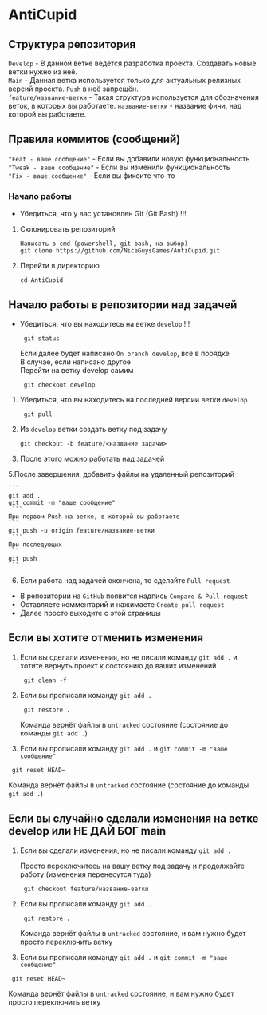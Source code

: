 # AntiCupid
## Структура репозитория

`Develop` - В данной ветке ведётся разработка проекта. Создавать новые ветки нужно из неё. </br>
`Main` - Данная ветка используется только для актуальных релизных версий проекта. `Push` в неё запрещён.</br>
`feature/название-ветки` - Такая структура используется для обозначения веток, в которых вы работаете. `название-ветки` - название фичи, над которой вы работаете.

## Правила коммитов (сообщений)
`"Feat - ваше сообщение"` - Если вы добавили новую функциональность </br>
`"Tweak - ваше сообщение"` - Если вы изменили функциональность </br>
`"Fix - ваше сообщение"` - Если вы фиксите что-то </br>

### Начало работы
- Убедиться, что у вас установлен Git (Git Bash) !!!
1. Склонировать репозиторий

    ```
    Написать в cmd (powershell, git bash, на выбор)
    git clone https://github.com/NiceGuysGames/AntiCupid.git
    ```
2. Перейти в директорию 

    ```
    cd AntiCupid

## Начало работы в репозитории над задачей
- Убедиться, что вы находитесь на ветке `develop` !!!
   ```
    git status
    ```
   Если далее будет написано `On branch develop`, всё в порядке</br>
   В случае, если написано другое </br>
   Перейти на ветку develop самим</br>
   ```
    git checkout develop 

     ```
1. Убедиться, что вы находитесь на последней версии ветки `develop`
   ```
    git pull
    ```

3.  Из `develop` ветки создать ветку под задачу

    ```
    git checkout -b feature/<название задачи>
    ```

4. После этого можно работать над задачей

5.После завершения, добавить файлы на удаленный репозиторий

    ```
    git add .
    git commit -m "ваше сообщение"
     ```
    При первом Push на ветке, в которой вы работаете
    ```
    git push -u origin feature/название-ветки
     ```
    При последующих
    ```
    git push
    ```
6.  Если работа над задачей окончена, то сделайте `Pull request`
   - В репозитории на `GitHub` появится надпись `Compare & Pull request`
   - Оставляете комментарий и нажимаете `Create pull request`
   - Далее просто выходите с этой страницы
## Если вы хотите отменить изменения
1. Если вы сделали изменения, но не писали команду `git add .` и хотите вернуть проект к состоянию до ваших изменений
   
    ```
     git clean -f
    ```
2.  Если вы прописали команду `git add .` 
    ```
     git restore .
    ```
    Команда вернёт файлы в `untracked` состояние (состояние до команды `git add .`)
4.  Если вы прописали команду `git add .` и `git commit -m "ваше сообщение"`
   ```
    git reset HEAD~
   ```
   Команда вернёт файлы в `untracked` состояние (состояние до команды `git add .`)
   
## Если вы случайно сделали изменения на ветке develop или НЕ ДАЙ БОГ main
1. Если вы сделали изменения, но не писали команду `git add .`
    
    Просто переключитесь на вашу ветку под задачу и продолжайте работу (изменения перенесутся туда)
    ```
     git checkout feature/название-ветки
    ```
2.  Если вы прописали команду `git add .` 
    ```
     git restore .
    ```
    Команда вернёт файлы в `untracked` состояние, и вам нужно будет просто переключить ветку
4.  Если вы прописали команду `git add .` и `git commit -m "ваше сообщение"`
   ```
    git reset HEAD~
   ```
  Команда вернёт файлы в `untracked` состояние, и вам нужно будет просто переключить ветку
   

